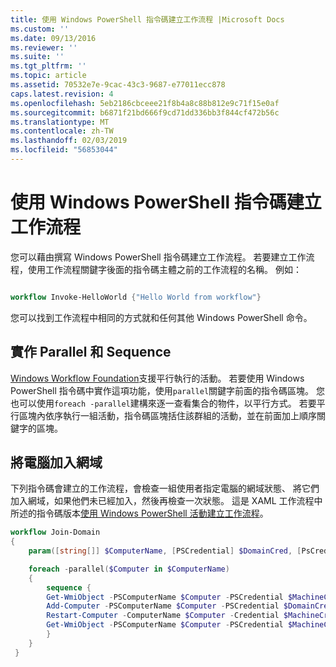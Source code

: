 ```yaml
---
title: 使用 Windows PowerShell 指令碼建立工作流程 |Microsoft Docs
ms.custom: ''
ms.date: 09/13/2016
ms.reviewer: ''
ms.suite: ''
ms.tgt_pltfrm: ''
ms.topic: article
ms.assetid: 70532e7e-9cac-43c3-9687-e77011ecc878
caps.latest.revision: 4
ms.openlocfilehash: 5eb2186cbceee21f8b4a8c88b812e9c71f15e0af
ms.sourcegitcommit: b6871f21bd666f9cd71dd336bb3f844cf472b56c
ms.translationtype: MT
ms.contentlocale: zh-TW
ms.lasthandoff: 02/03/2019
ms.locfileid: "56853044"
---
```

# <a name="creating-a-workflow-by-using-a-windows-powershell-script"></a>使用 Windows PowerShell 指令碼建立工作流程

您可以藉由撰寫 Windows PowerShell 指令碼建立工作流程。 若要建立工作流程，使用工作流程關鍵字後面的指令碼主體之前的工作流程的名稱。 例如：

```powershell

workflow Invoke-HelloWorld {"Hello World from workflow"}
```

您可以找到工作流程中相同的方式就和任何其他 Windows PowerShell 命令。

## <a name="implementing-parallel-and-sequence"></a>實作 Parallel 和 Sequence

[Windows Workflow Foundation](https://msdn.microsoft.com/en-us/library/ms735967.aspx)支援平行執行的活動。 若要使用 Windows PowerShell 指令碼中實作這項功能，使用`parallel`關鍵字前面的指令碼區塊。 您也可以使用`foreach -parallel`建構來逐一查看集合的物件，以平行方式。 若要平行區塊內依序執行一組活動，指令碼區塊括住該群組的活動，並在前面加上順序關鍵字的區塊。

## <a name="joining-computers-to-a-domain"></a>將電腦加入網域

下列指令碼會建立的工作流程，會檢查一組使用者指定電腦的網域狀態、 將它們加入網域，如果他們未已經加入，然後再檢查一次狀態。 這是 XAML 工作流程中所述的指令碼版本[使用 Windows PowerShell 活動建立工作流程](./creating-a-workflow-with-windows-powershell-activities.md)。

```powershell
workflow Join-Domain
{
    param([string[]] $ComputerName, [PSCredential] $DomainCred, [PsCredential] $MachineCred)

    foreach -parallel($Computer in $ComputerName)
    {
        sequence {
        Get-WmiObject -PSComputerName $Computer -PSCredential $MachineCred
        Add-Computer -PSComputerName $Computer -PSCredential $DomainCred
        Restart-Computer -ComputerName $Computer -Credential $MachineCred -For PowerShell -Force -Wait -PSComputerName ""
        Get-WmiObject -PSComputerName $Computer -PSCredential $MachineCred
        }
    }
 }

```